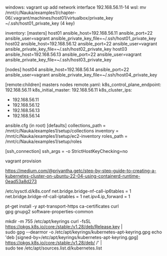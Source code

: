 windows:
vagrant up
add network interface 192.168.56.11-14
wsl:
mv /mnt/c/Nauka/examples1/chapter-06/.vagrant/machines/host01/virtualbox/private_key ~/.ssh/host01_private_key (4 key)
 
inventory:
[masters]
host01 ansible_host=192.168.56.11 ansible_port=22 ansible_user=vagrant ansible_private_key_file=~/.ssh/host01_private_key
host02 ansible_host=192.168.56.12 ansible_port=22 ansible_user=vagrant ansible_private_key_file=~/.ssh/host02_private_key
host03 ansible_host=192.168.56.13 ansible_port=22 ansible_user=vagrant ansible_private_key_file=~/.ssh/host03_private_key

[nodes]
host04 ansible_host=192.168.56.14 ansible_port=22 ansible_user=vagrant ansible_private_key_file=~/.ssh/host04_private_key

[remote:children]
masters
nodes
remote.yaml:
k8s_control_plane_endpoint: 192.168.56.11
k8s_initial_master: 192.168.56.11
k8s_cluster_ips:
  - 192.168.56.11
  - 192.168.56.12
  - 192.168.56.13
  - 192.168.56.14

ansible.cfg (in root)
[defaults]
collections_path = /mnt/c/Nauka/examples1/setup/collections
inventory = /mnt/c/Nauka/examples1/setup/ec2-inventory
roles_path = /mnt/c/Nauka/examples1/setup/roles

[ssh_connection]
ssh_args = -o StrictHostKeyChecking=no

vagrant provision

https://medium.com/@priyantha.getc/step-by-step-guide-to-creating-a-kubernetes-cluster-on-ubuntu-22-04-using-containerd-runtime-0ead53a8d273

/etc/sysctl.d/k8s.conf
net.bridge.bridge-nf-call-ip6tables = 1
net.bridge.bridge-nf-call-iptables = 1
net.ipv4.ip_forward = 1

pt-get install -y apt-transport-https ca-certificates curl \
  gpg gnupg2 software-properties-common


mkdir -m 755 /etc/apt/keyrings
curl -fsSL https://pkgs.k8s.io/core:/stable:/v1.28/deb/Release.key | \
  sudo gpg --dearmor -o /etc/apt/keyrings/kubernetes-apt-keyring.gpg
echo 'deb [signed-by=/etc/apt/keyrings/kubernetes-apt-keyring.gpg] https://pkgs.k8s.io/core:/stable:/v1.28/deb/ /' | \
  sudo tee /etc/apt/sources.list.d/kubernetes.list



